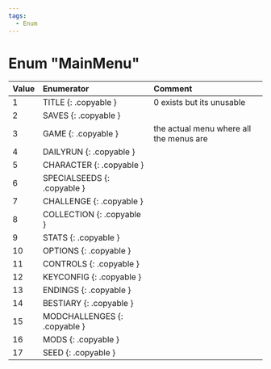 ```yaml
---
tags:
  - Enum
---
```

# Enum "MainMenu"
|Value|Enumerator|Comment|
|:--|:--|:--|
|1 |TITLE {: .copyable } | 0 exists but its unusable |
|2 |SAVES {: .copyable } |  |
|3 |GAME {: .copyable } | the actual menu where all the menus are |
|4 |DAILYRUN {: .copyable } |  |
|5 |CHARACTER {: .copyable } |  |
|6 |SPECIALSEEDS {: .copyable } |  |
|7 |CHALLENGE {: .copyable } |  |
|8 |COLLECTION {: .copyable } |  |
|9 |STATS {: .copyable } |  |
|10 |OPTIONS {: .copyable } |  |
|11 |CONTROLS {: .copyable } |  |
|12 |KEYCONFIG {: .copyable } |  |
|13 |ENDINGS {: .copyable } |  |
|14 |BESTIARY {: .copyable } |  |
|15 |MODCHALLENGES {: .copyable } |  |
|16 |MODS {: .copyable } |  |
|17 |SEED {: .copyable } |  |
